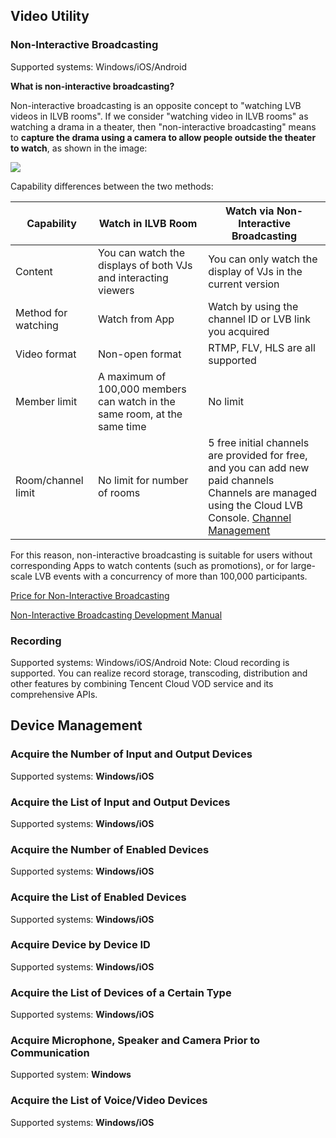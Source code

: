 ## Video Utility

### Non-Interactive Broadcasting
Supported systems: Windows/iOS/Android

**What is non-interactive broadcasting?**

Non-interactive broadcasting is an opposite concept to "watching LVB videos in ILVB rooms".
If we consider "watching video in ILVB rooms" as watching a drama in a theater, then "non-interactive broadcasting" means to **capture the drama using a camera to allow people outside the theater to watch**, as shown in the image:

![](//mccdn.qcloud.com/static/img/486eae67c134e6e4bb3351b0b7ea45cf/image.jpg)

Capability differences between the two methods:

| Capability | Watch in ILVB Room | Watch via Non-Interactive Broadcasting |
|---------|---------|---------|
| Content | You can watch the displays of both VJs and interacting viewers | You can only watch the display of VJs in the current version |
| Method for watching | Watch from App | Watch by using the channel ID or LVB link you acquired |
| Video format | Non-open format | RTMP, FLV, HLS are all supported |
| Member limit | A maximum of 100,000 members can watch in the same room, at the same time | No limit |
| Room/channel limit | No limit for number of rooms | 5 free initial channels are provided for free, and you can add new paid channels</br>Channels are managed using the Cloud LVB Console. [Channel Management](https://www.qcloud.com/doc/product/267/4697) |

For this reason, non-interactive broadcasting is suitable for users without corresponding Apps to watch contents (such as promotions), or for large-scale LVB events with a concurrency of more than 100,000 participants.

[Price for Non-Interactive Broadcasting](https://www.qcloud.com/doc/product/268/5129#1..E6.97.81.E8.B7.AF.E7.9B.B4.E6.92.AD.E8.AE.A1.E8.B4.B9)

[Non-Interactive Broadcasting Development Manual](https://www.qcloud.com/doc/product/268/3219)


### Recording
Supported systems: Windows/iOS/Android
Note: Cloud recording is supported. You can realize record storage, transcoding, distribution and other features by combining Tencent Cloud VOD service and its comprehensive APIs.



## Device Management
### Acquire the Number of Input and Output Devices	
Supported systems: **Windows/iOS**

### Acquire the List of Input and Output Devices	
Supported systems: **Windows/iOS**

### Acquire the Number of Enabled Devices	
Supported systems: **Windows/iOS**

### Acquire the List of Enabled Devices	
Supported systems: **Windows/iOS**

### Acquire Device by Device ID	
Supported systems: **Windows/iOS**

### Acquire the List of Devices of a Certain Type	
Supported systems: **Windows/iOS**

### Acquire Microphone, Speaker and Camera Prior to Communication
Supported system: **Windows**

### Acquire the List of Voice/Video Devices	
Supported systems: **Windows/iOS**
